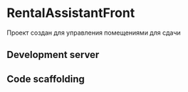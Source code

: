 # RentalAssistantFront

Проект создан для управления помещениями для сдачи

## Development server

## Code scaffolding
